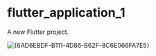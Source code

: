# flutter_application_1

A new Flutter project.

![{6AD6EBDF-B111-4D86-B62F-8C6E066FA7E5}](https://user-images.githubusercontent.com/92775726/147974247-87c20be9-6dce-4b92-8a83-a1696a6f87d9.png)
